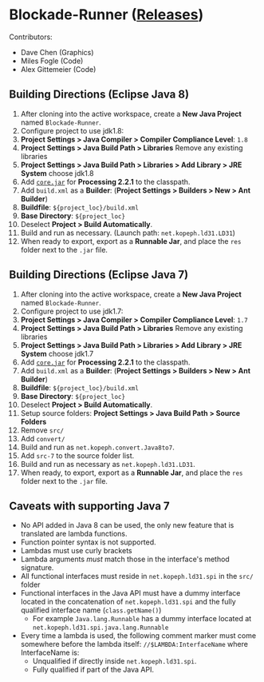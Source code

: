 Blockade-Runner ([Releases](http://rsranger65.github.io/Blockade-Runner/releases.html))
===============

Contributors:

- Dave Chen (Graphics)
- Miles Fogle (Code)
- Alex Gittemeier (Code)


Building Directions (Eclipse Java 8)
------------------------------------

1. After cloning into the active workspace, create a **New Java Project** named `Blockade-Runner`.
2. Configure project to use jdk1.8:
  1. **Project Settings > Java Compiler > Compiler Compliance Level**: `1.8`
  2. **Project Settings > Java Build Path > Libraries** Remove any existing libraries
  3. **Project Settings > Java Build Path > Libraries > Add Library > JRE System** choose jdk1.8
3. Add [`core.jar`](http://rsranger65.github.io/Blockade-Runner/3rd-party/processing_core-2.2.1.jar) for **Processing 2.2.1** to the classpath.
4. Add `build.xml` as a **Builder**: (**Project Settings > Builders > New > Ant Builder**)
  1. **Buildfile**: `${project_loc}/build.xml`
  2. **Base Directory**: `${project_loc}`
5. Deselect **Project > Build Automatically**.
6. Build and run as necessary. (Launch path: `net.kopeph.ld31.LD31`)
7. When ready to export, export as a **Runnable Jar**, and place the `res` folder next to the `.jar` file.


Building Directions (Eclipse Java 7)
------------------------------------

1. After cloning into the active workspace, create a **New Java Project** named `Blockade-Runner`.
2. Configure project to use jdk1.7:
  1. **Project Settings > Java Compiler > Compiler Compliance Level**: `1.7`
  2. **Project Settings > Java Build Path > Libraries** Remove any existing libraries
  3. **Project Settings > Java Build Path > Libraries > Add Library > JRE System** choose jdk1.7
3. Add [`core.jar`](http://rsranger65.github.io/Blockade-Runner/libs/processing_core-2.2.1.jar) for **Processing 2.2.1** to the classpath.
4. Add `build.xml` as a **Builder**: (**Project Settings > Builders > New > Ant Builder**)
  1. **Buildfile**: `${project_loc}/build.xml`
  2. **Base Directory**: `${project_loc}`
5. Deselect **Project > Build Automatically**.
6. Setup source folders: **Project Settings > Java Build Path > Source Folders**
  1. Remove `src/`
  2. Add `convert/`
6. Build and run as `net.kopeph.convert.Java8to7`.
7. Add `src-7` to the source folder list.
8. Build and run as necessary as `net.kopeph.ld31.LD31`.
9. When ready, to export, export as a **Runnable Jar**, and place the `res` folder next to the `.jar` file.

Caveats with supporting Java 7
------------------------------
- No API added in Java 8 can be used, the only new feature that is translated are lambda functions.
- Function pointer syntax is not supported.
- Lambdas must use curly brackets
- Lambda arguments *must* match those in the interface's method signature.
- All functional interfaces must reside in `net.kopeph.ld31.spi` in the `src/` folder
- Functional interfaces in the Java API must have a dummy interface located in the concatenation of `net.kopeph.ld31.spi` and the fully qualified interface name (`class.getName()`)
  - For example `Java.lang.Runnable` has a dummy interface located at `net.kopeph.ld31.spi.java.lang.Runnable`
- Every time a lambda is used, the following comment marker must come somewhere before the lambda itself: `//$LAMBDA:InterfaceName` where InterfaceName is:
  - Unqualified if directly inside `net.kopeph.ld31.spi`.
  - Fully qualified if part of the Java API.
